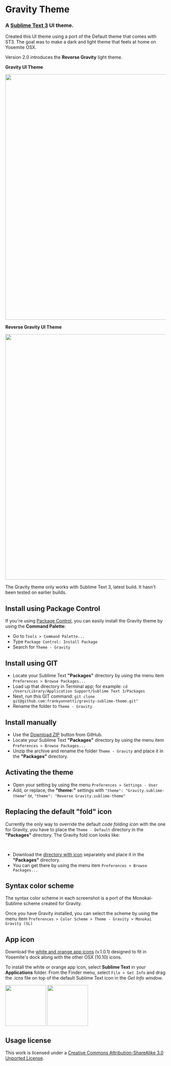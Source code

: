 # Gravity Theme

### A [Sublime Text 3](http://www.sublimetext.com/3) UI theme. 

Created this UI theme using a port of the Default theme that comes with ST3. The goal was to make a dark and light theme that feels at home on Yosemite OSX.

Version 2.0 introduces the **Reverse Gravity** light theme.

**Gravity UI Theme**

<img src="https://s3.amazonaws.com/yonnetti-sublime/gravity/screen-shots-gravity-2.0.png" width="1024" height="768">

**Reverse Gravity UI Theme**

<img src="https://s3.amazonaws.com/yonnetti-sublime/gravity/screen-shots-rgravity-2.0.png" width="1024" height="768">



The Gravity theme only works with Sublime Text 3, latest build. It hasn't been tested on earlier builds.

## Install using Package Control

If you're using [Package Control](https://sublime.wbond.net), you can easily install the Gravity theme by using the **Command Palette**:

* Go to `Tools > Command Palette...`
* Type `Package Control: Install Package`
* Search for `Theme - Gravity`


## Install using GIT

* Locate your Sublime Text **"Packages"** directory by using the menu item `Preferences > Browse Packages...`
* Load up that directory in Terminal app; for example: `cd /Users/Library/Application Support/Sublime Text 3/Packages`
* Next, run this GIT command: `git clone git@github.com:frankyonnetti/gravity-sublime-theme.git"`
* Rename the folder to `Theme - Gravity`


## Install manually

* Use the [Download ZIP](https://github.com/frankyonnetti/gravity-sublime-theme/archive/master.zip) button from GitHub.
* Locate your Sublime Text **"Packages"** directory by using the menu item `Preferences > Browse Packages...`
* Unzip the archive and rename the folder `Theme - Gravity` and place it in the **"Packages"** directory.


## Activating the theme

* Open your setting by using the menu `Preferences > Settings - User`
* Add, or replace, the **"theme:"** settings with 
`"theme": "Gravity.sublime-theme"` or, 
`"theme": "Reverse Gravity.sublime-theme"`


## Replacing the default "fold" icon

Currently the only way to override the default *code folding icon* with the one for Gravity, you have to place the `Theme - Default` directory in the **"Packages"** directory. The Gravity fold icon looks like: 

<img src="https://s3.amazonaws.com/yonnetti-sublime/gravity/fold@2x.png" width="16" height="16">

* Download the [directory with icon](https://s3.amazonaws.com/yonnetti-sublime/gravity/Theme-Default.zip) separately and place it in the **"Packages"** directory.
* You can get there by using the menu item `Preferences > Browse Packages...`


## Syntax color scheme

The syntax color scheme in each screenshot is a port of the Monokai-Sublime scheme created for Gravity.

Once you have Gravity installed, you can select the scheme by using the menu item `Preferences > Color Scheme > Theme - Gravity > Monokai Gravity (SL)`


## App icon

Download the [white and orange app icons](https://s3.amazonaws.com/yonnetti-sublime/gravity/Gravity-App-Icons-101.zip) (v.1.0.1) designed to fit in Yosemite's dock along with the other OSX (10.10) icons.

To install the white or orange app icon, select **Sublime Text** in your **Applications** folder. From the Finder menu, select `File > Get Info` and drag the .icns file on top of the default Sublime Text icon in the *Get Info window*.

<img src="https://s3.amazonaws.com/yonnetti-sublime/gravity/app-icon-white-101.png" width="128" height="128"> <img src="https://s3.amazonaws.com/yonnetti-sublime/gravity/app-icon-orange-101.png" width="128" height="128">


## Usage license

This work is licensed under a [Creative Commons Attribution-ShareAlike 3.0 Unported License](http://creativecommons.org/licenses/by-sa/3.0/).


